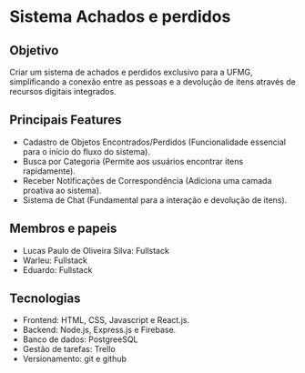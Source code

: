 # Sistema Achados e perdidos

## Objetivo
Criar um sistema de achados e perdidos exclusivo para a UFMG, simplificando a conexão entre as pessoas e a devolução de itens através de recursos digitais integrados.

## Principais Features
- Cadastro de Objetos Encontrados/Perdidos (Funcionalidade essencial para o início do fluxo do sistema).
- Busca por Categoria (Permite aos usuários encontrar itens rapidamente).
- Receber Notificações de Correspondência (Adiciona uma camada proativa ao sistema).
- Sistema de Chat (Fundamental para a interação e devolução de itens).

## Membros e papeis
- Lucas Paulo de Oliveira Silva: Fullstack
- Warleu: Fullstack
- Eduardo: Fullstack

## Tecnologias
- Frontend: HTML, CSS, Javascript e React.js.  
- Backend: Node.js, Express.js e Firebase.
- Banco de dados: PostgreeSQL
- Gestão de tarefas: Trello
- Versionamento: git e github

